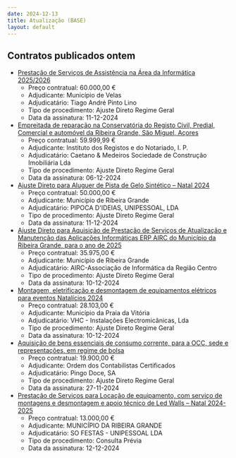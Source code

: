 ```yaml
---
date: 2024-12-13
title: Atualização (BASE)
layout: default
---
```

## Contratos publicados ontem

* [Prestação de Serviços de Assistência na Área da Informática 2025/2026](https://www.base.gov.pt/Base4/pt/detalhe/?type=contratos&id=11084272)
  * Preço contratual: 60.000,00 €
  * Adjudicante: Município de Velas
  * Adjudicatário: Tiago André Pinto Lino
  * Tipo de procedimento: Ajuste Direto Regime Geral
  * Data da assinatura: 11-12-2024
* [Empreitada de reparação na Conservatória do Registo Civil, Predial, Comercial e automóvel da Ribeira Grande, São Miguel, Açores](https://www.base.gov.pt/Base4/pt/detalhe/?type=contratos&id=11084682)
  * Preço contratual: 59.999,99 €
  * Adjudicante: Instituto dos Registos e do Notariado, I. P.
  * Adjudicatário: Caetano & Medeiros Sociedade de Construção Imobiliária Lda
  * Tipo de procedimento: Ajuste Direto Regime Geral
  * Data da assinatura: 06-12-2024
* [Ajuste Direto para Aluguer de Pista de Gelo Sintético – Natal 2024](https://www.base.gov.pt/Base4/pt/detalhe/?type=contratos&id=11084670)
  * Preço contratual: 50.000,00 €
  * Adjudicante: Município de Ribeira Grande
  * Adjudicatário: PIPOCA D\'IDEIAS, UNIPESSOAL, LDA
  * Tipo de procedimento: Ajuste Direto Regime Geral
  * Data da assinatura: 11-12-2024
* [Ajuste Direto para Aquisição de Prestação de Serviços de Atualização e Manutenção das Aplicações Informáticas ERP AIRC do Município da Ribeira Grande, para o ano de 2025](https://www.base.gov.pt/Base4/pt/detalhe/?type=contratos&id=11084435)
  * Preço contratual: 35.975,00 €
  * Adjudicante: Município de Ribeira Grande
  * Adjudicatário: AIRC-Associação de Informática da Região Centro
  * Tipo de procedimento: Ajuste Direto Regime Geral
  * Data da assinatura: 10-12-2024
* [Montagem, eletrificação e desmontagem de equipamentos elétricos para eventos Natalícios 2024](https://www.base.gov.pt/Base4/pt/detalhe/?type=contratos&id=11085742)
  * Preço contratual: 28.103,00 €
  * Adjudicante: Município da Praia da Vitória
  * Adjudicatário: VHC - Instalações Electromicânicas, Lda
  * Tipo de procedimento: Ajuste Direto Regime Geral
  * Data da assinatura: 10-12-2024
* [Aquisição de bens essenciais de consumo corrente, para a OCC, sede e representações, em regime de bolsa](https://www.base.gov.pt/Base4/pt/detalhe/?type=contratos&id=11083794)
  * Preço contratual: 19.900,00 €
  * Adjudicante: Ordem dos Contabilistas Certificados
  * Adjudicatário: Pingo Doce, SA
  * Tipo de procedimento: Ajuste Direto Regime Geral
  * Data da assinatura: 27-11-2024
* [Prestação de Serviços para Locação de equipamento, com serviço de montagens e desmontagem e apoio técnico de Led Walls – Natal 2024-2025](https://www.base.gov.pt/Base4/pt/detalhe/?type=contratos&id=11084100)
  * Preço contratual: 13.000,00 €
  * Adjudicante: MUNICÍPIO DA RIBEIRA GRANDE
  * Adjudicatário: SO FESTAS - UNIPESSOAL LDA
  * Tipo de procedimento: Consulta Prévia
  * Data da assinatura: 12-12-2024

